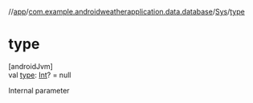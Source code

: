 //[app](../../../index.md)/[com.example.androidweatherapplication.data.database](../index.md)/[Sys](index.md)/[type](type.md)

# type

[androidJvm]\
val [type](type.md): [Int](https://kotlinlang.org/api/latest/jvm/stdlib/kotlin/-int/index.html)? = null

Internal parameter
